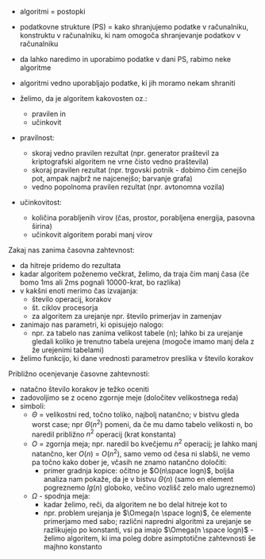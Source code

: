 - algoritmi = postopki
- podatkovne strukture (PS) = kako shranjujemo podatke v računalniku, konstruktu v računalniku, ki nam omogoča shranjevanje podatkov v računalniku
- da lahko naredimo in uporabimo podatke v dani PS, rabimo neke algoritme
- algoritmi vedno uporabljajo podatke, ki jih moramo nekam shraniti

- želimo, da je algoritem kakovosten oz.:
	- pravilen in
	- učinkovit

- pravilnost:
	- skoraj vedno pravilen rezultat (npr. generator praštevil za kriptografski algoritem ne vrne čisto vedno praštevila)
	- skoraj pravilen rezultat (npr. trgovski potnik - dobimo čim cenejšo pot, ampak najbrž ne najcenejšo; barvanje grafa)
	- vedno popolnoma pravilen rezultat (npr. avtonomna vozila)
- učinkovitost:
	- količina porabljenih virov (čas, prostor, porabljena energija, pasovna širina)
	- učinkovit algoritem porabi manj virov

Zakaj nas zanima časovna zahtevnost:
- da hitreje pridemo do rezultata
- kadar algoritem poženemo večkrat, želimo, da traja čim manj časa (če bomo 1ms ali 2ms pognali 10000-krat, bo razlika)
- v kakšni enoti merimo čas izvajanja:
	- število operacij, korakov
	- št. ciklov procesorja
	- za algoritem za urejanje npr. število primerjav in zamenjav
- zanimajo nas parametri, ki opisujejo nalogo:
	- npr. za tabelo nas zanima velikost tabele (n); lahko bi za urejanje gledali koliko je trenutno tabela urejena (mogoče imamo manj dela z že urejenimi tabelami)
- želimo funkcijo, ki dane vrednosti parametrov preslika v število korakov

Približno ocenjevanje časovne zahtevnosti:
- natačno število korakov je težko oceniti
- zadovoljimo se z oceno zgornje meje (določitev velikostnega reda)
- simboli:
	- $\Theta$ = velikostni red, točno toliko, najbolj natančno; v bistvu gleda worst case; npr $\Theta(n^2)$ pomeni, da če mu damo tabelo velikosti n, bo naredil približno $n^2$ operacij (krat konstanta)
	- $O$ = zgornja meja; npr. naredil bo kvečjemu $n^2$ operacij; je lahko manj natančno, ker $O(n)$ = $O(n^2)$, samo vemo od česa ni slabši, ne vemo pa točno kako dober je, včasih ne znamo natančno določiti:
		- primer gradnja kopice: očitno je $O(n\space logn)$, boljša analiza nam pokaže, da je v bistvu $\Theta(n)$ (samo en element pogreznemo $lg(n)$ globoko, večino vozlišč zelo malo ugreznemo)
	- $\Omega$ - spodnja meja:
		- kadar želimo, reči, da algoritem ne bo delal hitreje kot to
		- npr. problem urejanja je $\Omega(n \space logn)$, če elemente primerjamo med sabo; različni napredni algoritmi za urejanje se razlikujejo po konstanti, vsi pa imajo $\Omega(n \space logn)$ - želimo algoritem, ki ima poleg dobre asimptotične zahtevnosti še majhno konstanto 